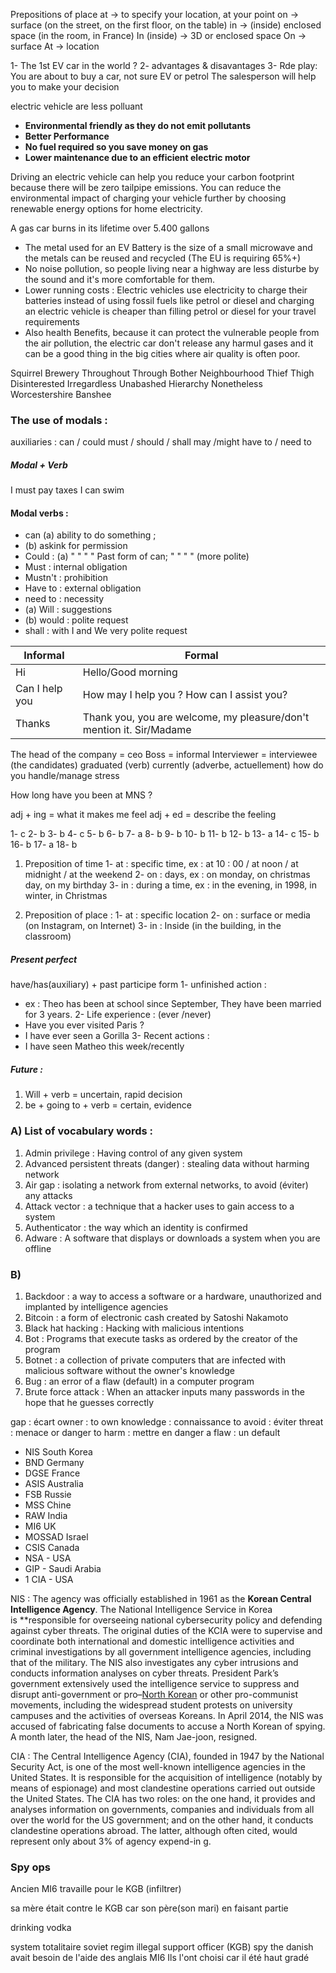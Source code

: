 


Prepositions of place
at -> to specify your location, at your point
on -> surface (on the street, on the first floor, on the table)
in -> (inside) enclosed space (in the room, in France)
In (inside) -> 3D or enclosed space
On -> surface
At -> location


1- The 1st EV car in the world ? 
2- advantages & disavantages
3- Rde play: You are about to buy a car, not sure EV or petrol The salesperson will help you to make your decision


electric vehicle are less polluant 

- **Environmental friendly as they do not emit pollutants**
- **Better Performance**
- **No fuel required so you save money on gas**
- **Lower maintenance due to an efficient electric motor**

Driving an electric vehicle can help you reduce your carbon footprint because there will be zero tailpipe emissions. You can reduce the environmental impact of charging your vehicle further by choosing renewable energy options for home electricity.









A gas car burns in its lifetime over 5.400 gallons

- The metal used for an EV Battery is the size of a small microwave and the metals can be reused and recycled (The EU is requiring 65%+)
- No noise pollution, so people living near a highway are less disturbe by the sound and it's more comfortable for them. 
- Lower running costs : Electric vehicles use electricity to charge their batteries instead of using fossil fuels like petrol or diesel and charging an electric vehicle is cheaper than filling petrol or diesel for your travel requirements
- Also health Benefits, because it can protect the vulnerable people from the air pollution, the electric car don't release any harmul gases and it can be a good thing in the big cities where air quality is often poor.


Squirrel
Brewery
Throughout
Through
Bother
Neighbourhood
Thief
Thigh
Disinterested
Irregardless
Unabashed
Hierarchy
Nonetheless
Worcestershire
Banshee


### The use of modals :
auxiliaries : can / could 
must / should / shall
may /might
have to / need to

##### Modal + Verb
I must pay taxes
I can swim



#### Modal verbs :

- can (a) ability to do something ; 
- (b) askink for permission
- Could : (a) "   "   "    "   Past form of can; "  "  "   " (more polite)
- Must : internal obligation
- Mustn't : prohibition
-  Have to : external obligation
- need to : necessity
- (a) Will : suggestions 
- (b) would : polite request
- shall : with I and We very polite request 



| Informal       | Formal                                                               |
| -------------- | -------------------------------------------------------------------- |
| Hi             | Hello/Good morning                                                   |
| Can I help you | How may I help you ? How can I assist you?                           |
| Thanks         | Thank you, you are welcome, my pleasure/don't mention it. Sir/Madame |

The head of the company = ceo
Boss = informal
Interviewer = interviewee (the candidates)
graduated (verb)
currently (adverbe, actuellement)
how do you handle/manage stress

How long have you been at MNS ?


adj + ing = what it makes me feel
adj + ed = describe the feeling


1- c
2- b
3- b
4- c
5- b
6- b
7- a
8- b
9- b
10- b
11- b
12- b
13- a
14- c
15- b
16- b
17- a 
18- b

1) Preposition of time 
1- at : specific time, ex : at 10 : 00 / at noon / at midnight / at the weekend
2- on : days, ex : on monday, on christmas day, on my birthday
3- in : during a time, ex : in the evening, in 1998, in winter, in Christmas

2) Preposition of place :
1- at : specific location 
2- on : surface or media (on Instagram, on Internet)
3- in : Inside (in the building, in the classroom)


##### Present perfect

have/has(auxiliary) + past participe form
1- unfinished action :
- ex : Theo has been at school since September, They have been married for 3 years.
2- Life experience : (ever /never)
- Have you ever visited Paris ?
- I have ever seen a Gorilla
3- Recent actions : 
- I have seen Matheo this week/recently


##### Future :

1) Will + verb = uncertain, rapid decision
2) be + going to + verb = certain, evidence


### A) List of vocabulary words : 


1. Admin privilege : Having control of any given system  
2. Advanced persistent threats (danger) : stealing data without harming network  
3. Air gap : isolating a network from external networks, to avoid (éviter) any attacks  
4. Attack vector : a technique that a hacker uses to gain access to a system  
5. Authenticator : the way which an identity is confirmed
6. Adware : A software that displays or downloads a system when you are offline


### B) 

1. Backdoor : a way to access a software or a hardware, unauthorized and implanted by intelligence agencies
2. Bitcoin : a form of electronic cash created by Satoshi Nakamoto
3. Black hat hacking : Hacking with malicious intentions
4. Bot : Programs that execute tasks as ordered by the creator of the program
5. Botnet : a collection of private computers that are infected with malicious software without the owner's knowledge
6. Bug : an error of a flaw (default) in a computer program
7. Brute force attack : When an attacker inputs many passwords in the hope that he guesses correctly 

gap : écart
owner : to own
knowledge : connaissance
to avoid : éviter
threat : menace or danger
to harm : mettre en danger
a flaw : un default


- NIS South Korea
- BND Germany
- DGSE France
- ASIS Australia
- FSB Russie
- MSS Chine
- RAW India
- MI6 UK
- MOSSAD Israel
- CSIS Canada
- NSA - USA
- GIP - Saudi Arabia
- 1 CIA - USA


NIS : 
The agency was officially established in 1961 as the **Korean Central Intelligence Agency**.
The National Intelligence Service in Korea is **responsible for overseeing national cybersecurity policy and defending against cyber threats.
The original duties of the KCIA were to supervise and coordinate both international and domestic intelligence activities and criminal investigations by all government intelligence agencies, including that of the military.
The NIS also investigates any cyber intrusions and conducts information analyses on cyber threats.
President Park’s government extensively used the intelligence service to suppress and disrupt anti-government or pro–[North Korean](https://en.wikipedia.org/wiki/North_Korea "North Korea") or other pro-communist movements, including the widespread student protests on university campuses and the activities of overseas Koreans.
In April 2014, the NIS was accused of fabricating false documents to accuse a North Korean of spying. A month later, the head of the NIS, Nam Jae-joon, resigned.

CIA :
The Central Intelligence Agency (CIA), founded in 1947 by the National Security Act, is one of the most well-known intelligence agencies in the United States. It is responsible for the acquisition of intelligence (notably by means of espionage) and most clandestine operations carried out outside the United States.
The CIA has two roles: on the one hand, it provides and analyses information on governments, companies and individuals from all over the world for the US government; and on the other hand, it conducts clandestine operations abroad. The latter, although often cited, would represent only about 3% of agency expend-in g.


### Spy ops


Ancien MI6 travaille pour le KGB (infiltrer)

sa mère était contre le KGB car son père(son mari) en faisant partie

drinking vodka 

system totalitaire
soviet regim
illegal support officer (KGB) spy
the danish avait besoin de l'aide des anglais MI6
Ils l'ont choisi car il été haut gradé



